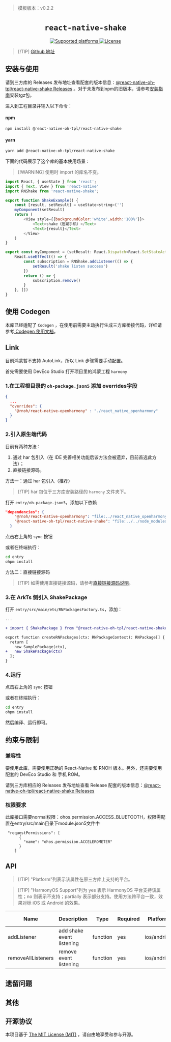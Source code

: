 > 模板版本：v0.2.2

<p align="center">
  <h1 align="center"> <code>react-native-shake</code> </h1>
</p>
<p align="center">
    <a href="https://github.com/Doko-Demo-Doa/react-native-shake">
        <img src="https://img.shields.io/badge/platforms-android%20|%20ios%20|%20harmony%20-lightgrey.svg" alt="Supported platforms" />
    </a>
    <a href="https://github.com/Doko-Demo-Doa/react-native-shake/blob/main/LICENSE">
        <img src="https://img.shields.io/badge/license-MIT-green.svg" alt="License" />
    </a>
</p>

> [!TIP] [Github 地址](https://github.com/react-native-oh-library/react-native-shake)

## 安装与使用

请到三方库的 Releases 发布地址查看配套的版本信息：[@react-native-oh-tpl/react-native-shake Releases](https://github.com/react-native-oh-library/react-native-shake/releases) 。对于未发布到npm的旧版本，请参考[安装指南](/zh-cn/tgz-usage.md)安装tgz包。


进入到工程目录并输入以下命令：

<!-- tabs:start -->

#### **npm**

```bash
npm install @react-native-oh-tpl/react-native-shake
```

#### **yarn**

```bash
yarn add @react-native-oh-tpl/react-native-shake
```

<!-- tabs:end -->

下面的代码展示了这个库的基本使用场景：

> [!WARNING] 使用时 import 的库名不变。

```js
import React, { useState } from 'react';
import { Text, View } from 'react-native'
import RNShake from 'react-native-shake';

export function ShakeExample() {
    const [result, setResult] = useState<string>('')
    myComponent(setResult)
    return (
        <View style={{backgroundColor:'white',width:'100%'}}>
            <Text>shake（摇晃手机）</Text>
            <Text>{result}</Text>
        </View>
    )
}

export const myComponent = (setResult: React.Dispatch<React.SetStateAction<string>>) => {
    React.useEffect(() => {
        const subscription = RNShake.addListener(() => {
            setResult('shake listen success')
        })
        return () => {
            subscription.remove()
        }
    }, [])
}


```
## 使用 Codegen

本库已经适配了 `Codegen` ，在使用前需要主动执行生成三方库桥接代码，详细请参考[ Codegen 使用文档](/zh-cn/codegen.md)。
## Link

目前鸿蒙暂不支持 AutoLink，所以 Link 步骤需要手动配置。

首先需要使用 DevEco Studio 打开项目里的鸿蒙工程 `harmony`

### 1.在工程根目录的 `oh-package.json5` 添加 overrides字段

```json
{
  ...
  "overrides": {
    "@rnoh/react-native-openharmony" : "./react_native_openharmony"
  }
}
```

### 2.引入原生端代码

目前有两种方法：

1. 通过 har 包引入（在 IDE 完善相关功能后该方法会被遗弃，目前首选此方法）；
2. 直接链接源码。

方法一：通过 har 包引入（推荐）

> [!TIP] har 包位于三方库安装路径的 `harmony` 文件夹下。

打开 `entry/oh-package.json5`，添加以下依赖

```json
"dependencies": {
    "@rnoh/react-native-openharmony": "file:../react_native_openharmony",
    "@react-native-oh-tpl/react-native-shake": "file:../../node_modules/@react-native-oh-tpl/react-native-shake/harmony/shake_package.har"
  }
```

点击右上角的 `sync` 按钮

或者在终端执行：

```bash
cd entry
ohpm install
```

方法二：直接链接源码

> [!TIP] 如需使用直接链接源码，请参考[直接链接源码说明](/zh-cn/link-source-code.md)。


### 3.在 ArkTs 侧引入 ShakePackage

打开 `entry/src/main/ets/RNPackagesFactory.ts`，添加：

```diff
...

+ import { ShakePackage } from "@react-native-oh-tpl/react-native-shake/ts";

export function createRNPackages(ctx: RNPackageContext): RNPackage[] {
  return [
    new SamplePackage(ctx),
+   new ShakePackage(ctx)
  ];
}
```

### 4.运行

点击右上角的 `sync` 按钮

或者在终端执行：

```bash
cd entry
ohpm install
```

然后编译、运行即可。

## 约束与限制

### 兼容性


要使用此库，需要使用正确的 React-Native 和 RNOH 版本。另外，还需要使用配套的 DevEco Studio 和 手机 ROM。

请到三方库相应的 Releases 发布地址查看 Release 配套的版本信息：[@react-native-oh-tpl/react-native-shake Releases](https://github.com/react-native-oh-library/react-native-shake/releases)


### 权限要求

此库接口需要normal权限：ohos.permission.ACCESS_BLUETOOTH，权限需配置在entry/src/main目录下module.json5文件中

```
 "requestPermissions": [
      {
        "name": "ohos.permission.ACCELEROMETER"
      }
    ]
```

## API

> [!TIP] "Platform"列表示该属性在原三方库上支持的平台。

> [!TIP] "HarmonyOS Support"列为 yes 表示 HarmonyOS 平台支持该属性；no 则表示不支持；partially 表示部分支持。使用方法跨平台一致，效果对标 iOS 或 Android 的效果。

| Name | Description | Type | Required | Platform | HarmonyOS Support  |
| ---- | ----------- | ---- | -------- | -------- | ------------------ |
| addListener  | add shake event listening         | function  | yes | ios/andriod      | yes |
| removeAllListeners  | remove event listening         | function  | yes | ios/andriod      | yes |

## 遗留问题

## 其他

## 开源协议

本项目基于 [The MIT License (MIT)](https://github.com/Doko-Demo-Doa/react-native-shake/blob/main/LICENSE) ，请自由地享受和参与开源。